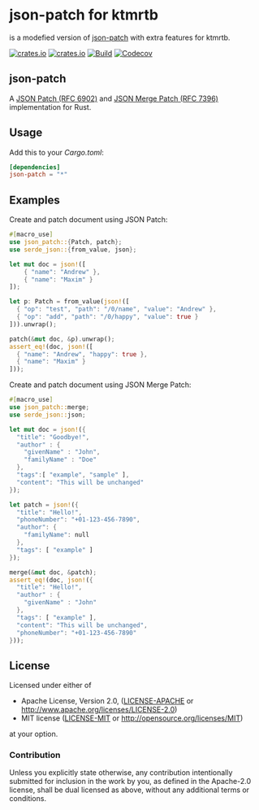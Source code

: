 # json-patch for ktmrtb

is a modefied version of [json-patch](https://github.com/idubrov/json-patch) with extra features for ktmrtb.

[![crates.io](https://img.shields.io/crates/v/json-patch.svg)](https://crates.io/crates/json-patch)
[![crates.io](https://img.shields.io/crates/d/json-patch.svg)](https://crates.io/crates/json-patch)
[![Build](https://github.com/idubrov/json-patch/actions/workflows/main.yml/badge.svg)](https://github.com/idubrov/json-patch/actions)
[![Codecov](https://codecov.io/gh/idubrov/json-patch/branch/main/graph/badge.svg?token=hdcr6yfBfa)](https://codecov.io/gh/idubrov/json-patch)

## json-patch

A [JSON Patch (RFC 6902)](https://tools.ietf.org/html/rfc6902) and
[JSON Merge Patch (RFC 7396)](https://tools.ietf.org/html/rfc7396) implementation for Rust.

## Usage

Add this to your *Cargo.toml*:

```toml
[dependencies]
json-patch = "*"
```

## Examples

Create and patch document using JSON Patch:

```rust
#[macro_use]
use json_patch::{Patch, patch};
use serde_json::{from_value, json};

let mut doc = json!([
    { "name": "Andrew" },
    { "name": "Maxim" }
]);

let p: Patch = from_value(json!([
  { "op": "test", "path": "/0/name", "value": "Andrew" },
  { "op": "add", "path": "/0/happy", "value": true }
])).unwrap();

patch(&mut doc, &p).unwrap();
assert_eq!(doc, json!([
  { "name": "Andrew", "happy": true },
  { "name": "Maxim" }
]));

```

Create and patch document using JSON Merge Patch:

```rust
#[macro_use]
use json_patch::merge;
use serde_json::json;

let mut doc = json!({
  "title": "Goodbye!",
  "author" : {
    "givenName" : "John",
    "familyName" : "Doe"
  },
  "tags":[ "example", "sample" ],
  "content": "This will be unchanged"
});

let patch = json!({
  "title": "Hello!",
  "phoneNumber": "+01-123-456-7890",
  "author": {
    "familyName": null
  },
  "tags": [ "example" ]
});

merge(&mut doc, &patch);
assert_eq!(doc, json!({
  "title": "Hello!",
  "author" : {
    "givenName" : "John"
  },
  "tags": [ "example" ],
  "content": "This will be unchanged",
  "phoneNumber": "+01-123-456-7890"
}));
```

## License

Licensed under either of

* Apache License, Version 2.0, ([LICENSE-APACHE](LICENSE-APACHE) or <http://www.apache.org/licenses/LICENSE-2.0>)
* MIT license ([LICENSE-MIT](LICENSE-MIT) or <http://opensource.org/licenses/MIT>)

at your option.

### Contribution

Unless you explicitly state otherwise, any contribution intentionally submitted
for inclusion in the work by you, as defined in the Apache-2.0 license, shall be dual licensed as above, without any
additional terms or conditions.
